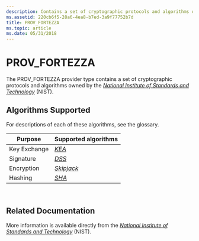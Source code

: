 ```yaml
---
description: Contains a set of cryptographic protocols and algorithms owned by the National Institute of Standards and Technology (NIST).
ms.assetid: 220cb6f5-28a6-4ea8-b7ed-3a9f77752b7d
title: PROV_FORTEZZA
ms.topic: article
ms.date: 05/31/2018
---
```


# PROV\_FORTEZZA

The PROV\_FORTEZZA provider type contains a set of cryptographic protocols and algorithms owned by the [*National Institute of Standards and Technology*](../secgloss/n-gly.md) (NIST).

## Algorithms Supported

For descriptions of each of these algorithms, see the glossary.



| Purpose      | Supported algorithms                                                                                      |
|--------------|-----------------------------------------------------------------------------------------------------------|
| Key Exchange | [*KEA*](../secgloss/k-gly.md)         |
| Signature    | [*DSS*](../secgloss/d-gly.md) |
| Encryption   | [*Skipjack*](../secgloss/s-gly.md)                                |
| Hashing      | [*SHA*](../secgloss/s-gly.md)           |



 

## Related Documentation

More information is available directly from the [*National Institute of Standards and Technology*](../secgloss/n-gly.md) (NIST).

 

 
